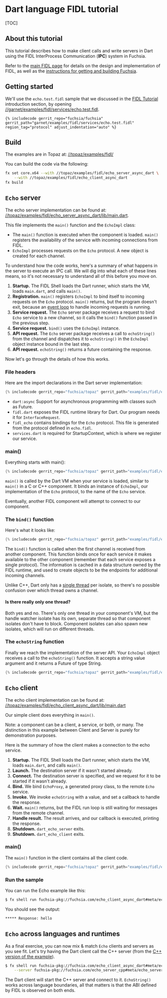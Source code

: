 # Dart language FIDL tutorial

[TOC]

## About this tutorial

This tutorial describes how to make client calls and write servers in Dart
using the FIDL InterProcess Communication (**IPC**) system in Fuchsia.

Refer to the [main FIDL page](../README.md) for details on the
design and implementation of FIDL, as well as the
[instructions for getting and building Fuchsia](/docs/getting_started.md).

## Getting started

We'll use the `echo.test.fidl` sample that we discussed in the
[FIDL Tutorial](README.md) introduction section, by opening
[//garnet/examples/fidl/services/echo.test.fidl](/garnet/examples/fidl/services/echo.test.fidl).

```fidl
{% includecode gerrit_repo="fuchsia/fuchsia" gerrit_path="garnet/examples/fidl/services/echo.test.fidl" region_tag="protocol" adjust_indentation="auto" %}
```

## Build

The examples are in Topaz at:
[//topaz/examples/fidl/](https://fuchsia.googlesource.com/topaz/+/master/examples/fidl/)

You can build the code via the following:

```sh
fx set core.x64 --with //topaz/examples/fidl/echo_server_async_dart \
    --with //topaz/examples/fidl/echo_client_async_dart
fx build
```

## `Echo` server

The echo server implementation can be found at:
[//topaz/examples/fidl/echo_server_async_dart/lib/main.dart](https://fuchsia.googlesource.com/topaz/+/master/examples/fidl/echo_server_async_dart/).

This file implements the `main()` function and the `EchoImpl` class:

-   The `main()` function is executed when the component is loaded. `main()`
    registers the availability of the service with incoming connections from
    FIDL.
-   `EchoImpl` processes requests on the `Echo` protocol. A new object is
    created for each channel.

To understand how the code works, here's a summary of what happens in the server
to execute an IPC call. We will dig into what each of these lines means, so it's
not necessary to understand all of this before you move on.

1.  **Startup.** The FIDL Shell loads the Dart runner, which starts the VM,
    loads `main.dart`, and calls `main()`.
1.  **Registration.** `main()` registers `EchoImpl` to bind itself to incoming
    requests on the `Echo` protocol. `main()` returns, but the program doesn't
    exit, because an [event
    loop](https://dart.dev/tutorials/language/futures) to handle
    incoming requests is running.
1.  **Service request.** The `Echo` server package receives a request to bind
    `Echo` service to a new channel, so it calls the `bind()` function passed in
    the previous step.
1.  **Service request.** `bind()` uses the `EchoImpl` instance.
1.  **API request.** The `Echo` server package receives a call to `echoString()`
    from the channel and dispatches it to `echoString()` in the `EchoImpl`
    object instance bound in the last step.
1.  **API request.** `echoString()` returns a future containing the response.

Now let's go through the details of how this works.

### File headers

Here are the import declarations in the Dart server implementation:

```dart
{% includecode gerrit_repo="fuchsia/topaz" gerrit_path="examples/fidl/echo_server_async_dart/lib/main.dart" region_tag="imports" adjust_indentation="auto" %}
```

-   `dart:async` Support for asynchronous programming with classes such as Future.
-   `fidl.dart` exposes the FIDL runtime library for Dart. Our program needs it
    for `InterfaceRequest`.
-   `fidl_echo` contains bindings for the `Echo` protocol. This file is
    generated from the protocol defined in `echo.fidl`.
-   `services.dart` is required for StartupContext, which is where we
    register our service.

### main()

Everything starts with main():

```dart
{% includecode gerrit_repo="fuchsia/topaz" gerrit_path="examples/fidl/echo_server_async_dart/lib/main.dart" indented_block="void main" adjust_indentation="auto" %}
```

`main()` is called by the Dart VM when your service is loaded, similar to
`main()` in a C or C++ component. It binds an instance of `EchoImpl`, our
implementation of the `Echo` protocol, to the name of the `Echo` service.

Eventually, another FIDL component will attempt to connect to our component.

### The `bind()` function

Here's what it looks like:

```dart
{% includecode gerrit_repo="fuchsia/topaz" gerrit_path="examples/fidl/echo_server_async_dart/lib/main.dart" indented_block="void bind" adjust_indentation="auto" %}
```

The `bind()` function is called when the first channel is received from another
component. This function binds once for each service it makes available to the
other component (remember that each service exposes a single protocol). The
information is cached in a data structure owned by the FIDL runtime, and used to
create objects to be the endpoints for additional incoming channels.

Unlike C++, Dart only has a [single
thread](https://dart.dev/tutorials/language/futures)
per isolate, so there's no possible confusion over which thread owns a channel.

#### Is there really only one thread?

Both yes and no. There's only one thread in your component's VM, but the
handle watcher isolate has its own, separate thread so that component isolates
don't have to block. Component isolates can also spawn new isolates, which
will run on different threads.

### The `echoString` function

Finally we reach the implementation of the server API. Your `EchoImpl` object
receives a call to the `echoString()` function. It accepts a string value
argument and it returns a Future of type String.

```dart
{% includecode gerrit_repo="fuchsia/topaz" gerrit_path="examples/fidl/echo_server_async_dart/lib/main.dart" indented_block="Future<String> echoString" adjust_indentation="auto" %}
```

## `Echo` client

The echo client implementation can be found at:
[//topaz/examples/fidl/echo_client_async_dart/lib/main.dart](https://fuchsia.googlesource.com/topaz/+/master/examples/fidl/echo_client_async_dart/lib/main.dart)

Our simple client does everything in `main()`.

Note: a component can be a client, a service, or both, or many. The
distinction in this example between Client and Server is purely for
demonstration purposes.

Here is the summary of how the client makes a connection to the echo service.

1.  **Startup.** The FIDL Shell loads the Dart runner, which starts the VM,
    loads `main.dart`, and calls `main()`.
1.  **Launch.** The destination server if it wasn't started already.
1.  **Connect.** The destination server is specified, and we request for it to
    be started if it wasn't already.
1.  **Bind.** We bind `EchoProxy`, a generated proxy class, to the remote `Echo`
    service.
1.  **Invoke.** We invoke `echoString` with a value, and set a callback to
    handle the response.
1.  **Wait.** `main()` returns, but the FIDL run loop is still waiting for
    messages from the remote channel.
1.  **Handle result.** The result arrives, and our callback is executed,
    printing the response.
1.  **Shutdown.** `dart_echo_server` exits.
1.  **Shutdown.** `dart_echo_client` exits.

### main()

The `main()` function in the client contains all the client code.

```dart
{% includecode gerrit_repo="fuchsia/topaz" gerrit_path="examples/fidl/echo_client_async_dart/lib/main.dart" indented_block="Future<void> main" adjust_indentation="auto" %}
```

### Run the sample

You can run the Echo example like this:

```sh
$ fx shell run fuchsia-pkg://fuchsia.com/echo_client_async_dart#meta/echo_client_async_dart.cmx
```

You should see the output:

```sh
***** Response: hello
```

## `Echo` across languages and runtimes
As a final exercise, you can now mix & match `Echo` clients and servers as you
see fit. Let's try having the Dart client call the C++ server (from the
[C++ version of the example](tutorial-cpp.md)).

```sh
$ fx shell run fuchsia-pkg://fuchsia.com/echo_client_async_dart#meta/echo_client_async_dart.cmx \
    --server fuchsia-pkg://fuchsia.com/echo_server_cpp#meta/echo_server_cpp.cmx
```

The Dart client will start the C++ server and connect to it. `EchoString()`
works across language boundaries, all that matters is that the ABI defined by
FIDL is observed on both ends.

